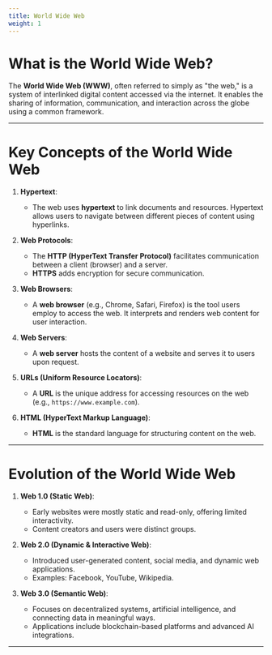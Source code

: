 ```yaml
---
title: World Wide Web
weight: 1
---
```


# What is the World Wide Web?
The **World Wide Web (WWW)**, often referred to simply as "the web," is a system of interlinked digital content accessed via the internet. It enables the sharing of information, communication, and interaction across the globe using a common framework. 

---

# Key Concepts of the World Wide Web
1. **Hypertext**: 
   - The web uses **hypertext** to link documents and resources. Hypertext allows users to navigate between different pieces of content using hyperlinks.

2. **Web Protocols**:
   - The **HTTP (HyperText Transfer Protocol)** facilitates communication between a client (browser) and a server.
   - **HTTPS** adds encryption for secure communication.

3. **Web Browsers**:
   - A **web browser** (e.g., Chrome, Safari, Firefox) is the tool users employ to access the web. It interprets and renders web content for user interaction.

4. **Web Servers**:
   - A **web server** hosts the content of a website and serves it to users upon request.

5. **URLs (Uniform Resource Locators)**:
   - A **URL** is the unique address for accessing resources on the web (e.g., `https://www.example.com`).

6. **HTML (HyperText Markup Language)**:
   - **HTML** is the standard language for structuring content on the web.

---
# Evolution of the World Wide Web
1. **Web 1.0 (Static Web)**:
   - Early websites were mostly static and read-only, offering limited interactivity.
   - Content creators and users were distinct groups.

2. **Web 2.0 (Dynamic & Interactive Web)**:
   - Introduced user-generated content, social media, and dynamic web applications.
   - Examples: Facebook, YouTube, Wikipedia.

3. **Web 3.0 (Semantic Web)**:
   - Focuses on decentralized systems, artificial intelligence, and connecting data in meaningful ways.
   - Applications include blockchain-based platforms and advanced AI integrations.

---
